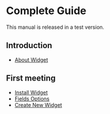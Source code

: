 Complete Guide
=============================

This manual is released in a test version.
 
Introduction 
--------

* [About Widget](intro-widget.md)

First meeting
-----------------

* [Install Widget](start-installation.md)
* [Fields Options](fields-options.md)
* [Create New Widget](new-widgets.md)